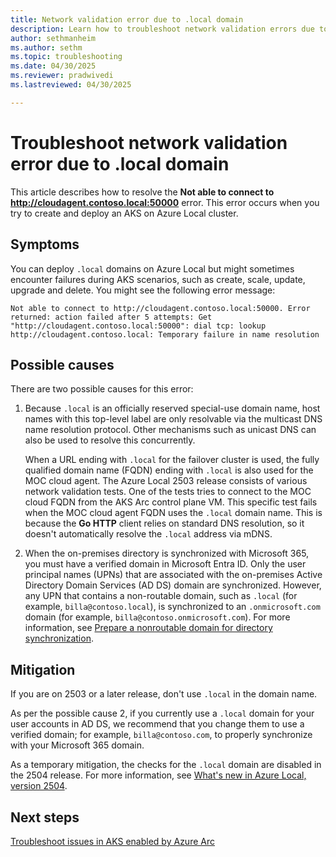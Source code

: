 ```yaml
---
title: Network validation error due to .local domain
description: Learn how to troubleshoot network validation errors due to the .local domain.
author: sethmanheim
ms.author: sethm
ms.topic: troubleshooting
ms.date: 04/30/2025
ms.reviewer: pradwivedi
ms.lastreviewed: 04/30/2025

---
```


# Troubleshoot network validation error due to .local domain

This article describes how to resolve the **Not able to connect to http://cloudagent.contoso.local:50000** error. This error occurs when you try to create and deploy an AKS on Azure Local cluster.

## Symptoms

You can deploy `.local` domains on Azure Local but might sometimes encounter failures during AKS scenarios, such as create, scale, update, upgrade and delete. You might see the following error message:

```output
Not able to connect to http://cloudagent.contoso.local:50000. Error returned: action failed after 5 attempts: Get "http://cloudagent.contoso.local:50000": dial tcp: lookup http://cloudagent.contoso.local: Temporary failure in name resolution
```

## Possible causes

There are two possible causes for this error:

1. Because `.local` is an officially reserved special-use domain name, host names with this top-level label are only resolvable via the multicast DNS name resolution protocol. Other mechanisms such as unicast DNS can also be used to resolve this concurrently.

   When a URL ending with `.local` for the failover cluster is used, the fully qualified domain name (FQDN) ending with `.local` is also used for the MOC cloud agent. The Azure Local 2503 release consists of various network validation tests. One of the tests tries to connect to the MOC cloud FQDN from the AKS Arc control plane VM. This specific test fails when the MOC cloud agent FQDN uses the `.local` domain name. This is because the **Go HTTP** client relies on standard DNS resolution, so it doesn't automatically resolve the `.local` address via mDNS.

1. When the on-premises directory is synchronized with Microsoft 365, you must have a verified domain in Microsoft Entra ID. Only the user principal names (UPNs) that are associated with the on-premises Active Directory Domain Services (AD DS) domain are synchronized. However, any UPN that contains a non-routable domain, such as `.local` (for example, `billa@contoso.local`), is synchronized to an `.onmicrosoft.com` domain (for example, `billa@contoso.onmicrosoft.com`). For more information, see [Prepare a nonroutable domain for directory synchronization](/microsoft-365/enterprise/prepare-a-non-routable-domain-for-directory-synchronization).

## Mitigation

If you are on 2503 or a later release, don't use `.local` in the domain name.

As per the possible cause 2, if you currently use a `.local` domain for your user accounts in AD DS, we recommend that you change them to use a verified domain; for example, `billa@contoso.com`, to properly synchronize with your Microsoft 365 domain.

As a temporary mitigation, the checks for the `.local` domain are disabled in the 2504 release. For more information, see [What's new in Azure Local, version 2504](/azure/azure-local/whats-new?view=azloc-2504).

## Next steps

[Troubleshoot issues in AKS enabled by Azure Arc](aks-troubleshoot.md)
